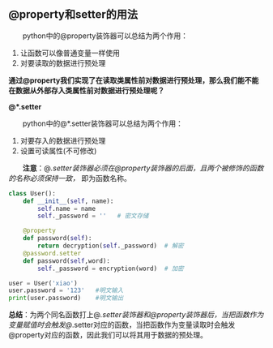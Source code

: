 ## @property和setter的用法

　　python中的@property装饰器可以总结为两个作用：

1. 让函数可以像普通变量一样使用
2. 对要读取的数据进行预处理

 **通过@property我们实现了在读取类属性前对数据进行预处理，那么我们能不能在数据从外部存入类属性前对数据进行预处理呢？** 

**@\*.setter**

　　python中的@*.setter装饰器可以总结为两个作用：

1. 对要存入的数据进行预处理
2. 设置可读属性(不可修改)

　　**注意**：@*.setter装饰器必须在@property装饰器的后面，且两个被修饰的函数的名称必须保持一致，* 即为函数名称。

```python
class User():
    def __init__(self, name):
        self.name = name
        self._password = ''   # 密文存储

    @property
    def password(self):
        return decryption(self._password)  # 解密
    @password.setter
    def password(self,word):
        self._password = encryption(word)  # 加密

user = User('xiao')
user.password = '123'   #明文输入
print(user.password)    #明文输出
```

 **总结**：为两个同名函数打上@*.setter装饰器和@property装饰器后，当把函数作为变量赋值时会触发@*.setter对应的函数，当把函数作为变量读取时会触发@property对应的函数，因此我们可以将其用于数据的预处理。 